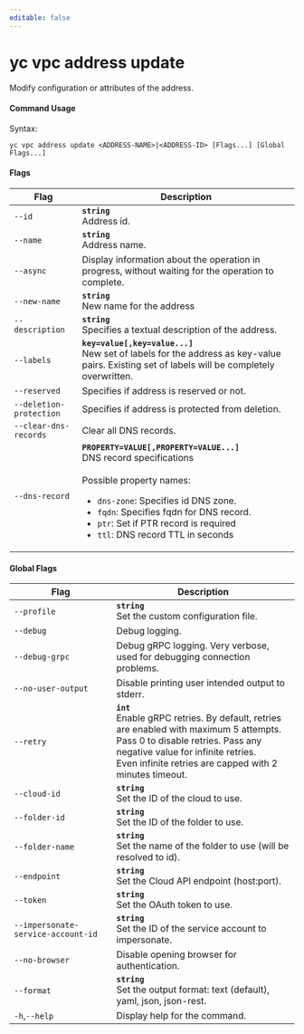 ```yaml
---
editable: false
---
```


# yc vpc address update

Modify configuration or attributes of the address.

#### Command Usage

Syntax: 

`yc vpc address update <ADDRESS-NAME>|<ADDRESS-ID> [Flags...] [Global Flags...]`

#### Flags

| Flag | Description |
|----|----|
|`--id`|<b>`string`</b><br/>Address id.|
|`--name`|<b>`string`</b><br/>Address name.|
|`--async`|Display information about the operation in progress, without waiting for the operation to complete.|
|`--new-name`|<b>`string`</b><br/>New name for the address|
|`--description`|<b>`string`</b><br/>Specifies a textual description of the address.|
|`--labels`|<b>`key=value[,key=value...]`</b><br/>New set of labels for the address as key-value pairs. Existing set of labels will be completely overwritten.|
|`--reserved`|Specifies if address is reserved or not.|
|`--deletion-protection`|Specifies if address is protected from deletion.|
|`--clear-dns-records`|Clear all DNS records.|
|`--dns-record`|<b>`PROPERTY=VALUE[,PROPERTY=VALUE...]`</b><br/>DNS record specifications<br/><br/>Possible property names:<br/><ul> <li><code>dns-zone</code>:     Specifies id DNS zone.</li> <li><code>fqdn</code>:     Specifies fqdn for DNS record.</li> <li><code>ptr</code>:     Set if PTR record is required</li> <li><code>ttl</code>:     DNS record TTL in seconds</li> </ul>|

#### Global Flags

| Flag | Description |
|----|----|
|`--profile`|<b>`string`</b><br/>Set the custom configuration file.|
|`--debug`|Debug logging.|
|`--debug-grpc`|Debug gRPC logging. Very verbose, used for debugging connection problems.|
|`--no-user-output`|Disable printing user intended output to stderr.|
|`--retry`|<b>`int`</b><br/>Enable gRPC retries. By default, retries are enabled with maximum 5 attempts.<br/>Pass 0 to disable retries. Pass any negative value for infinite retries.<br/>Even infinite retries are capped with 2 minutes timeout.|
|`--cloud-id`|<b>`string`</b><br/>Set the ID of the cloud to use.|
|`--folder-id`|<b>`string`</b><br/>Set the ID of the folder to use.|
|`--folder-name`|<b>`string`</b><br/>Set the name of the folder to use (will be resolved to id).|
|`--endpoint`|<b>`string`</b><br/>Set the Cloud API endpoint (host:port).|
|`--token`|<b>`string`</b><br/>Set the OAuth token to use.|
|`--impersonate-service-account-id`|<b>`string`</b><br/>Set the ID of the service account to impersonate.|
|`--no-browser`|Disable opening browser for authentication.|
|`--format`|<b>`string`</b><br/>Set the output format: text (default), yaml, json, json-rest.|
|`-h`,`--help`|Display help for the command.|
